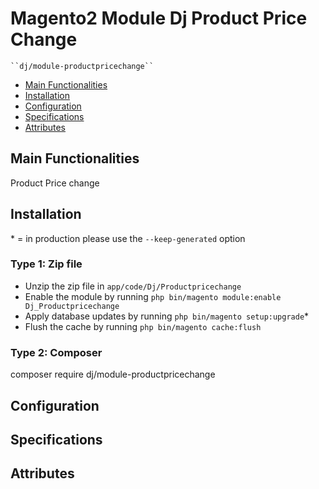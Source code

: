 # Magento2 Module Dj Product Price Change

    ``dj/module-productpricechange``

 - [Main Functionalities](#markdown-header-main-functionalities)
 - [Installation](#markdown-header-installation)
 - [Configuration](#markdown-header-configuration)
 - [Specifications](#markdown-header-specifications)
 - [Attributes](#markdown-header-attributes)


## Main Functionalities
Product Price change

## Installation
\* = in production please use the `--keep-generated` option

### Type 1: Zip file

 - Unzip the zip file in `app/code/Dj/Productpricechange`
 - Enable the module by running `php bin/magento module:enable Dj_Productpricechange`
 - Apply database updates by running `php bin/magento setup:upgrade`\*
 - Flush the cache by running `php bin/magento cache:flush`

### Type 2: Composer

composer require dj/module-productpricechange

## Configuration



## Specifications



## Attributes



